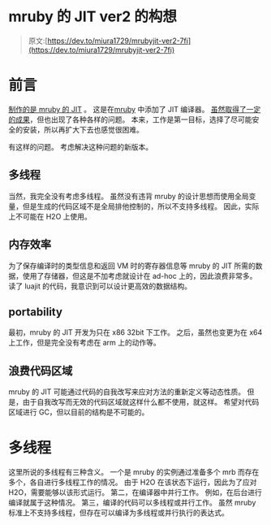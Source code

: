 # mruby 的 JIT ver2 的构想

> 原文:[https://dev.to/miura1729/mrubyjit-ver2-7fi](https://dev.to/miura1729/mrubyjit-ver2-7fi)

# 前言

[制作的是 mruby 的 JIT](https://github.com/miura1729/mruby/) 。 这是在[mruby](https://github.com/mruby/mruby) 中添加了 JIT 编译器。 [虽然取得了一定的成果](https://qiita.com/miura1729/items/a1828849ec8fec596e74)，但也出现了各种各样的问题。 本来，工作是第一目标，选择了尽可能安全的安装，所以再扩大下去也感觉很困难。

有这样的问题。 考虑解决这种问题的新版本。

## 多线程

当然，我完全没有考虑多线程。 虽然没有违背 mruby 的设计思想而使用全局变量，但是生成的代码区域不是全局排他控制的，所以不支持多线程。 因此，实际上不可能在 H2O 上使用。

## 内存效率

为了保存编译时的类型信息和返回 VM 时的寄存器信息等 mruby 的 JIT 所需的数据，使用了存储器，但这是不加考虑就设计在 ad-hoc 上的，因此浪费非常多。 读了 luajit 的代码，我意识到可以设计更高效的数据结构。

## portability

最初，mruby 的 JIT 开发为只在 x86 32bit 下工作。 之后，虽然也变更为在 x64 上工作，但是完全没有考虑在 arm 上的动作等。

## 浪费代码区域

mruby 的 JIT 可能通过代码的自我改写来应对方法的重新定义等动态性质。 但是，由于自我改写而无效的代码区域就这样什么都不使用，就这样。 希望对代码区域进行 GC，但以目前的结构是不可能的。

# 多线程

这里所说的多线程有三种含义。 一个是 mruby 的实例通过准备多个 mrb 而存在多个，各自进行多线程工作的情况。 由于 H2O 在该状态下运行，因此为了应对 H2O，需要能够以该形式运行。 第二，在编译器中并行工作。 例如，在后台进行编译就属于这种情况。 第三，编译的代码可以多线程或并行工作。 虽然 mruby 标准上不支持多线程，但存在可以编译为多线程或并行执行的表达式。